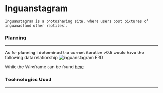 # Inguanstagram

    Inguanstagram is a photosharing site, where users post pictures of inguanas(and other reptiles).

### Planning 
---
As for planning i determined the current iteration v0.5 woule have the following data relationship ![inguanstagram ERD](https://www.lucidchart.com/documents/embeddedchart/a12a163a-74ae-4222-86c1-c92de9315c67)

While the Wireframe can be found [here](https://www.figma.com/file/G7tU7sUVpKv5XuszG0NEpkUb/Untitled?node-id=5%3A3)

### Technologies Used
---